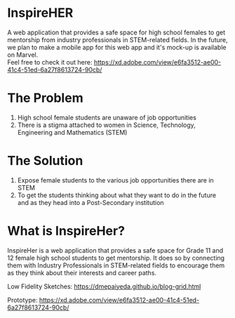# InspireHER
A web application that provides a safe space for high school females to get mentorship from industry professionals in STEM-related fields. 
In the future, we plan to make a mobile app for this web app and it's mock-up is available on Marvel. <br>
Feel free to check it out here: https://xd.adobe.com/view/e6fa3512-ae00-41c4-51ed-6a27f8613724-90cb/

# The Problem
1. High school female students are unaware of job opportunities 
2. There is a stigma attached to women in Science, Technology, Engineering and Mathematics (STEM)

# The Solution
1. Expose female students to the various job opportunities there are in STEM
2. To get the students thinking about what they want to do in the future and as they head into a Post-Secondary institution  

# What is InspireHer?
InspireHer is a web application that provides a safe space for Grade 11 and 12 female high school students to get mentorship. It does so by connecting them with Industry Professionals in STEM-related fields to encourage them as they think about their interests and career paths. 

Low Fidelity Sketches: https://dmepaiyeda.github.io/blog-grid.html <br>

Prototype: https://xd.adobe.com/view/e6fa3512-ae00-41c4-51ed-6a27f8613724-90cb/


